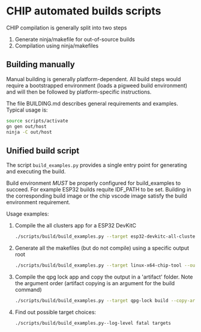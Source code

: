 # CHIP automated builds scripts

CHIP compilation is generally split into two steps

1. Generate ninja/makefile for out-of-source builds
2. Compilation using ninja/makefiles

## Building manually

Manual building is generally platform-dependent. All build steps would require a
bootstrapped environment (loads a pigweed build environment) and will then be
followed by platform-specific instructions.

The file BUILDING.md describes general requirements and examples. Typical usage
is:

```sh
source scripts/activate
gn gen out/host
ninja -C out/host
```

## Unified build script

The script `build_examples.py` provides a single entry point for generating and
executing the build.

Build environment _MUST_ be properly configured for build_examples to succeed.
For example ESP32 builds requite IDF_PATH to be set. Building in the
corresponding build image or the chip vscode image satisfy the build environment
requirement.

Usage examples:

1. Compile the all clusters app for a ESP32 DevKitC

    ```sh
    ./scripts/build/build_examples.py --target esp32-devkitc-all-clusters build
    ```

2. Generate all the makefiles (but do not compile) using a specific output root

    ```sh
    ./scripts/build/build_examples.py --target linux-x64-chip-tool --out-prefix ./mydir gen
    ```

3. Compile the qpg lock app and copy the output in a 'artifact' folder. Note the
   argument order (artifact copying is an argument for the build command)

    ```sh
    ./scripts/build/build_examples.py --target qpg-lock build --copy-artifacts-to /tmp/artifacts
    ```

4. Find out possible target choices:

    ```sh
    ./scripts/build/build_examples.py--log-level fatal targets
    ```
